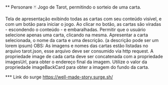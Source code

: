 ** Personare 🃏
Jogo de Tarot, permitindo o sorteio de uma carta.

Tela de apresentação exibindo todas as cartas com seu conteúdo visível, e com um botão para iniciar o jogo.
Ao clicar no botão, as cartas são viradas - escondendo o conteúdo - e embaralhadas.
Permitir que o usuário selecione apenas uma carta, clicando na mesma.
Apresentar a carta selecionada, o nome da carta e uma descrição. (a descrição pode ser um lorem ipsum)
OBS: As imagens e nomes das cartas estão listadas no arquivo tarot.json, esse arquivo deve ser consumido via http request. A propriedade image de cada carta deve ser concatenada com a propriedade imagesUrl, para obter o endereço final da imagem. Utilize o valor da propriedade imageBackCard para obter a imagem do fundo da carta.

*** Link do surge
https://well-made-story.surge.sh/